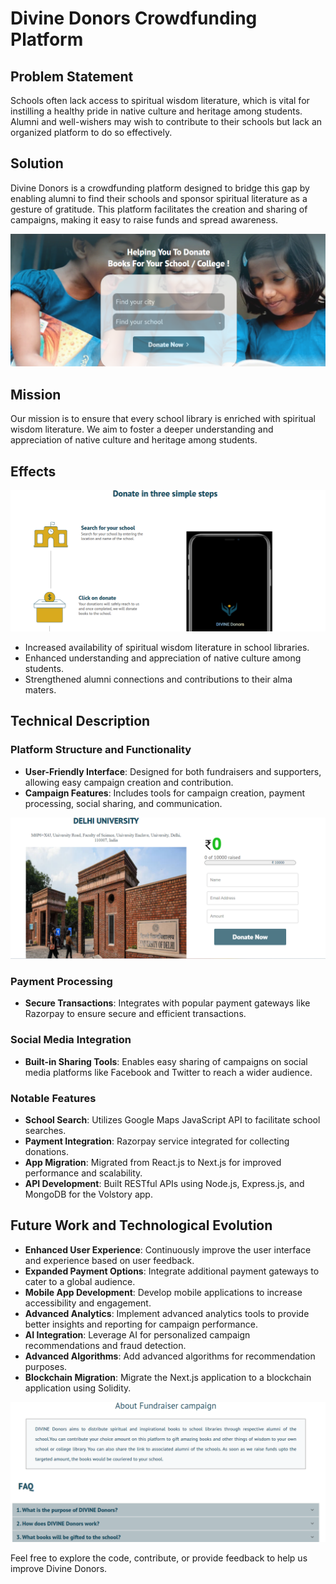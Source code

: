 # Divine Donors Crowdfunding Platform

## Problem Statement

Schools often lack access to spiritual wisdom literature, which is vital for instilling a healthy pride in native culture and heritage among students. Alumni and well-wishers may wish to contribute to their schools but lack an organized platform to do so effectively.

## Solution

Divine Donors is a crowdfunding platform designed to bridge this gap by enabling alumni to find their schools and sponsor spiritual literature as a gesture of gratitude. This platform facilitates the creation and sharing of campaigns, making it easy to raise funds and spread awareness.

![Divine Donors Overview](public/dd1.png)

## Mission

Our mission is to ensure that every school library is enriched with spiritual wisdom literature. We aim to foster a deeper understanding and appreciation of native culture and heritage among students.

## Effects

![Divine Donors Effects](public/dd2.png)

- Increased availability of spiritual wisdom literature in school libraries.
- Enhanced understanding and appreciation of native culture among students.
- Strengthened alumni connections and contributions to their alma maters.

## Technical Description

### Platform Structure and Functionality

- **User-Friendly Interface**: Designed for both fundraisers and supporters, allowing easy campaign creation and contribution.
- **Campaign Features**: Includes tools for campaign creation, payment processing, social sharing, and communication.

![Platform Structure](public/dd3.png)

### Payment Processing

- **Secure Transactions**: Integrates with popular payment gateways like Razorpay to ensure secure and efficient transactions.

### Social Media Integration

- **Built-in Sharing Tools**: Enables easy sharing of campaigns on social media platforms like Facebook and Twitter to reach a wider audience.

### Notable Features

- **School Search**: Utilizes Google Maps JavaScript API to facilitate school searches.
- **Payment Integration**: Razorpay service integrated for collecting donations.
- **App Migration**: Migrated from React.js to Next.js for improved performance and scalability.
- **API Development**: Built RESTful APIs using Node.js, Express.js, and MongoDB for the Volstory app.

## Future Work and Technological Evolution

- **Enhanced User Experience**: Continuously improve the user interface and experience based on user feedback.
- **Expanded Payment Options**: Integrate additional payment gateways to cater to a global audience.
- **Mobile App Development**: Develop mobile applications to increase accessibility and engagement.
- **Advanced Analytics**: Implement advanced analytics tools to provide better insights and reporting for campaign performance.
- **AI Integration**: Leverage AI for personalized campaign recommendations and fraud detection.
- **Advanced Algorithms**: Add advanced algorithms for recommendation purposes.
- **Blockchain Migration**: Migrate the Next.js application to a blockchain application using Solidity.

![Future Work](public/dd4.png)

Feel free to explore the code, contribute, or provide feedback to help us improve Divine Donors.
